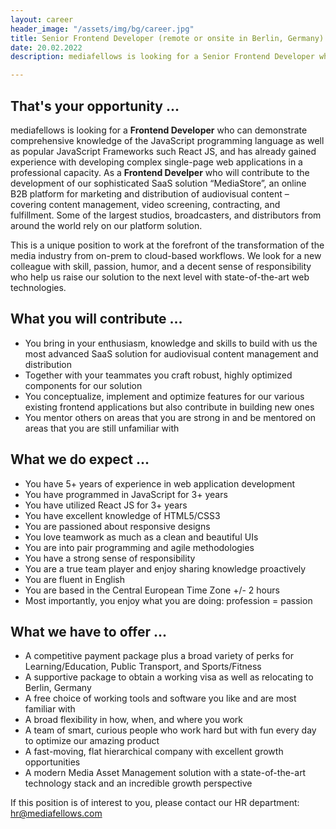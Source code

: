 ```yaml
---
layout: career
header_image: "/assets/img/bg/career.jpg"
title: Senior Frontend Developer (remote or onsite in Berlin, Germany)
date: 20.02.2022
description: mediafellows is looking for a Senior Frontend Developer who can demonstrate comprehensive knowledge of the JavaScript programming language as well as popular JavaScript Frameworks such React JS, and has already gained experience with developing complex single-page web applications in a professional capacity.<br>If needed, we will support you to obtain a working visa and provide your relocation to Berlin if you intend to move to Germany's highly vibrant capital city.

---
```


<div class="job-details mb-40">
        
<h2>That's your opportunity ...</h2>
          <p>
mediafellows is looking for a <strong>Frontend Developer</strong> who can demonstrate comprehensive knowledge of the JavaScript programming language as well as popular JavaScript Frameworks such React JS, and has already gained experience with developing complex single-page web applications in a professional capacity. As a <strong>Frontend Develper</strong> who will contribute to the development of our sophisticated SaaS solution “MediaStore”, an online B2B platform for marketing and distribution of audiovisual content – covering content management, video screening, contracting, and fulfillment. Some of the largest studios, broadcasters, and distributors from around the world rely on our platform solution.
        </p>
        <p>
This is a unique position to work at the forefront of the transformation of the media industry from on-prem to cloud-based workflows. We look for a new colleague with skill, passion, humor, and a decent sense of responsibility who help us raise our solution to the next level with state-of-the-art web technologies.
        </p>
        <p>
<h2>What you will contribute ...</h2>
<ul>
  <li>You bring in your enthusiasm, knowledge and skills to build with us the most advanced SaaS solution for audiovisual content management and distribution</li>
  <li>Together with your teammates you craft robust, highly optimized components for our solution</li>
  <li>You conceptualize, implement and optimize features for our various existing frontend applications but also contribute in building new ones</li>
  <li>You mentor others on areas that you are strong in and be mentored on areas that you are still unfamiliar with</li>
</ul>
</p>

<p>
<h2>What we do expect ...</h2>
<ul>
  <li>You have 5+ years of experience in web application development</li>
  <li>You have programmed in JavaScript for 3+ years</li>
  <li>You have utilized React JS for 3+ years</li>
  <li>You have excellent knowledge of HTML5/CSS3</li>
  <li>You are passioned about responsive designs</li>
  <li>You love teamwork as much as a clean and beautiful UIs</li>
  <li>You are into pair programming and agile methodologies</li>
  <li>You have a strong sense of responsibility</li>
  <li>You are a true team player and enjoy sharing knowledge proactively</li>
  <li>You are fluent in English</li>
  <li>You are based in the Central European Time Zone +/- 2 hours</li>
  <li>Most importantly, you enjoy what you are doing: profession = passion</li>
</ul>
</p>

<p>
<h2>What we have to offer ...</h2>
<ul>
  <li>A competitive payment package plus a broad variety of perks for Learning/Education, Public Transport, and Sports/Fitness</li>
  <li>A supportive package to obtain a working visa as well as relocating to Berlin, Germany</li>
  <li>A free choice of working tools and software you like and are most familiar with</li>
  <li>A broad flexibility in how, when, and where you work</li>
  <li>A team of smart, curious people who work hard but with fun every day to optimize our amazing product</li>
  <li>A fast-moving, flat hierarchical company with excellent growth opportunities</li>
  <li>A modern Media Asset Management solution with a state-of-the-art technology stack and an incredible growth perspective</li>
</ul>
</p>
<p>
If this position is of interest to you, please contact our HR department: <a href="mailto:hr@mediafellows.com?subject=mediafellows - Frontend Developer">hr@mediafellows.com</a>
</p>

</div>